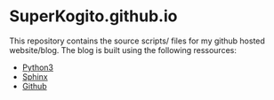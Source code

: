 # SuperKogito.github.io

This repository contains the source scripts/ files for my github hosted website/blog. 
The blog is built using the following ressources: 
* [Python3](https://www.python.org/download/releases/3.0/)
* [Sphinx](http://www.sphinx-doc.org/en/master/)
* [Github](https://github.com/)
